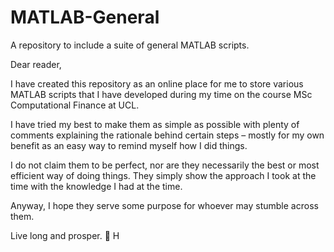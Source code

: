 # MATLAB-General
A repository to include a suite of general MATLAB scripts.

Dear reader,

I have created this repository as an online place for me to store various MATLAB scripts that I have developed during my time on the course MSc Computational Finance at UCL.

I have tried my best to make them as simple as possible with plenty of comments explaining the rationale behind certain steps – mostly for my own benefit as an easy way to remind myself how I did things.

I do not claim them to be perfect, nor are they necessarily the best or most efficient way of doing things. They simply show the approach I took at the time with the knowledge I had at the time.

Anyway, I hope they serve some purpose for whoever may stumble across them.

Live long and prosper. 🖖
H
